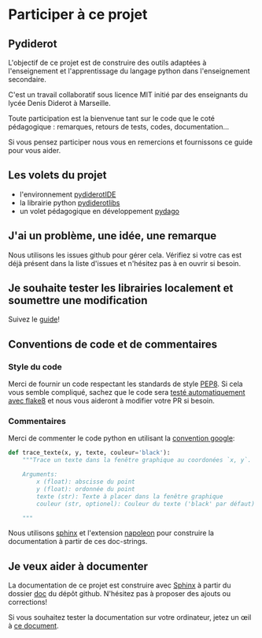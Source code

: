 # Participer à ce projet

## Pydiderot
L'objectif de ce projet est de construire des outils adaptées à l'enseignement et l'apprentissage du langage python dans l'enseignement secondaire.

C'est un travail collaboratif sous licence MIT initié par des enseignants du lycée Denis Diderot à Marseille.

Toute participation est la bienvenue tant sur le code que le coté pédagogique : remarques, retours de tests, codes, documentation...

Si vous pensez participer nous vous en remercions et fournissons ce guide pour vous aider.

## Les volets du projet

- l'environnement [pydiderotIDE]( https://github.com/Pydiderot/pydiderotIDE)
- la librairie python [pydiderotlibs](https://github.com/Pydidert/pydiderotlibs)
- un volet pédagogique en développement [pydago](https://github.com/Pydiderot/pydago)


## J'ai un problème, une idée, une remarque
Nous utilisons les issues github pour gérer cela. Vérifiez si votre cas est déjà présent dans la liste d'issues et n'hésitez pas à en ouvrir si besoin.

## Je souhaite tester les librairies localement et soumettre une modification
Suivez le [guide](faire_une_pr.html)!

## Conventions de code et de commentaires
### Style du code
Merci de fournir un code respectant les standards de style [PEP8](https://peps.python.org/pep-0008/). Si cela vous semble compliqué, sachez que le code sera [testé automatiquement avec flake8](https://github.com/Pydiderot/pydiderotlibs/actions) et nous vous aideront à modifier votre PR si besoin.

### Commentaires
Merci de commenter le code python en utilisant la [convention google](http://google.github.io/styleguide/pyguide.html#38-comments-and-docstrings):
```python
def trace_texte(x, y, texte, couleur='black'):
    """Trace un texte dans la fenêtre graphique au coordonées `x, y`.

    Arguments:
        x (float): abscisse du point
        y (float): ordonnée du point
        texte (str): Texte à placer dans la fenêtre graphique
        couleur (str, optionel): Couleur du texte ('black' par défaut)

    """
```
Nous utilisons [sphinx](http://www.sphinx-doc.org/) et l'extension [napoleon](https://sphinxcontrib-napoleon.readthedocs.io/en/latest/) pour construire la documentation à partir de ces doc-strings.

## Je veux aider à documenter
La documentation de ce projet est construire avec [Sphinx](http://www.sphinx-doc.org/) à partir du dossier [doc](https://github.com/Pydiderot/pydiderotlibs/tree/master/docs) du dépôt github. N'hésitez pas à proposer des ajouts ou corrections!

Si vous souhaitez tester la documentation sur votre ordinateur, jetez un œil à [ce document](https://pydiderotlibs.readthedocs.io/compiler_la_documentation.html).
